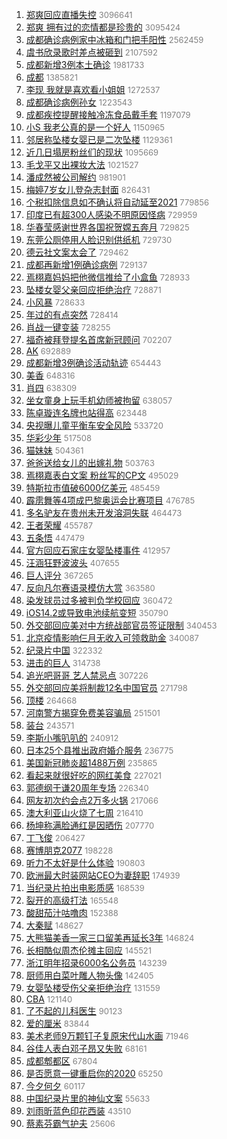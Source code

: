 1. [郑爽回应直播失控](https://s.weibo.com/weibo?q=%E9%83%91%E7%88%BD%E5%9B%9E%E5%BA%94%E7%9B%B4%E6%92%AD%E5%A4%B1%E6%8E%A7&Refer=top) <font color="#808080" size="2">3096641</font>
1. [郑爽 拥有过的恋情都是珍贵的](https://s.weibo.com/weibo?q=%E9%83%91%E7%88%BD%20%E6%8B%A5%E6%9C%89%E8%BF%87%E7%9A%84%E6%81%8B%E6%83%85%E9%83%BD%E6%98%AF%E7%8F%8D%E8%B4%B5%E7%9A%84&Refer=top) <font color="#808080" size="2">3095424</font>
1. [成都确诊病例家中冰箱和门把手阳性](https://s.weibo.com/weibo?q=%23%E6%88%90%E9%83%BD%E7%A1%AE%E8%AF%8A%E7%97%85%E4%BE%8B%E5%AE%B6%E4%B8%AD%E5%86%B0%E7%AE%B1%E5%92%8C%E9%97%A8%E6%8A%8A%E6%89%8B%E9%98%B3%E6%80%A7%23&Refer=top) <font color="#808080" size="2">2562459</font>
1. [虞书欣录歌时差点被砸到](https://s.weibo.com/weibo?q=%E8%99%9E%E4%B9%A6%E6%AC%A3%E5%BD%95%E6%AD%8C%E6%97%B6%E5%B7%AE%E7%82%B9%E8%A2%AB%E7%A0%B8%E5%88%B0&Refer=top) <font color="#808080" size="2">2107592</font>
1. [成都新增3例本土确诊](https://s.weibo.com/weibo?q=%23%E6%88%90%E9%83%BD%E6%96%B0%E5%A2%9E3%E4%BE%8B%E6%9C%AC%E5%9C%9F%E7%A1%AE%E8%AF%8A%23&Refer=top) <font color="#808080" size="2">1981733</font>
1. [成都](https://s.weibo.com/weibo?q=%E6%88%90%E9%83%BD&Refer=top) <font color="#808080" size="2">1385821</font>
1. [李现 我就是喜欢看小姐姐](https://s.weibo.com/weibo?q=%E6%9D%8E%E7%8E%B0%20%E6%88%91%E5%B0%B1%E6%98%AF%E5%96%9C%E6%AC%A2%E7%9C%8B%E5%B0%8F%E5%A7%90%E5%A7%90&Refer=top) <font color="#808080" size="2">1272537</font>
1. [成都确诊病例孙女](https://s.weibo.com/weibo?q=%E6%88%90%E9%83%BD%E7%A1%AE%E8%AF%8A%E7%97%85%E4%BE%8B%E5%AD%99%E5%A5%B3&Refer=top) <font color="#808080" size="2">1223543</font>
1. [成都疾控提醒接触冷冻食品戴手套](https://s.weibo.com/weibo?q=%23%E6%88%90%E9%83%BD%E7%96%BE%E6%8E%A7%E6%8F%90%E9%86%92%E6%8E%A5%E8%A7%A6%E5%86%B7%E5%86%BB%E9%A3%9F%E5%93%81%E6%88%B4%E6%89%8B%E5%A5%97%23&Refer=top) <font color="#808080" size="2">1197079</font>
1. [小S 我老公真的是一个好人](https://s.weibo.com/weibo?q=%E5%B0%8FS%20%E6%88%91%E8%80%81%E5%85%AC%E7%9C%9F%E7%9A%84%E6%98%AF%E4%B8%80%E4%B8%AA%E5%A5%BD%E4%BA%BA&Refer=top) <font color="#808080" size="2">1150965</font>
1. [邻居称坠楼女婴已是二次坠楼](https://s.weibo.com/weibo?q=%23%E9%82%BB%E5%B1%85%E7%A7%B0%E5%9D%A0%E6%A5%BC%E5%A5%B3%E5%A9%B4%E5%B7%B2%E6%98%AF%E4%BA%8C%E6%AC%A1%E5%9D%A0%E6%A5%BC%23&Refer=top) <font color="#808080" size="2">1129361</font>
1. [近几日塌房粉丝们的现状](https://s.weibo.com/weibo?q=%23%E8%BF%91%E5%87%A0%E6%97%A5%E5%A1%8C%E6%88%BF%E7%B2%89%E4%B8%9D%E4%BB%AC%E7%9A%84%E7%8E%B0%E7%8A%B6%23&Refer=top) <font color="#808080" size="2">1095669</font>
1. [毛戈平又出裸妆大法](https://s.weibo.com/weibo?q=%23%E6%AF%9B%E6%88%88%E5%B9%B3%E5%8F%88%E5%87%BA%E8%A3%B8%E5%A6%86%E5%A4%A7%E6%B3%95%23&Refer=top) <font color="#808080" size="2">1021527</font>
1. [潘成然被公司解约](https://s.weibo.com/weibo?q=%23%E6%BD%98%E6%88%90%E7%84%B6%E8%A2%AB%E5%85%AC%E5%8F%B8%E8%A7%A3%E7%BA%A6%23&Refer=top) <font color="#808080" size="2">981901</font>
1. [梅婷7岁女儿登杂志封面](https://s.weibo.com/weibo?q=%E6%A2%85%E5%A9%B77%E5%B2%81%E5%A5%B3%E5%84%BF%E7%99%BB%E6%9D%82%E5%BF%97%E5%B0%81%E9%9D%A2&Refer=top) <font color="#808080" size="2">826431</font>
1. [个税扣除信息如不确认将自动延至2021](https://s.weibo.com/weibo?q=%23%E4%B8%AA%E7%A8%8E%E6%89%A3%E9%99%A4%E4%BF%A1%E6%81%AF%E5%A6%82%E4%B8%8D%E7%A1%AE%E8%AE%A4%E5%B0%86%E8%87%AA%E5%8A%A8%E5%BB%B6%E8%87%B32021%23&Refer=top) <font color="#808080" size="2">779856</font>
1. [印度已有超300人感染不明原因怪病](https://s.weibo.com/weibo?q=%23%E5%8D%B0%E5%BA%A6%E5%B7%B2%E6%9C%89%E8%B6%85300%E4%BA%BA%E6%84%9F%E6%9F%93%E4%B8%8D%E6%98%8E%E5%8E%9F%E5%9B%A0%E6%80%AA%E7%97%85%23&Refer=top) <font color="#808080" size="2">729959</font>
1. [华春莹感谢世界各国祝贺嫦五奔月](https://s.weibo.com/weibo?q=%23%E5%8D%8E%E6%98%A5%E8%8E%B9%E6%84%9F%E8%B0%A2%E4%B8%96%E7%95%8C%E5%90%84%E5%9B%BD%E7%A5%9D%E8%B4%BA%E5%AB%A6%E4%BA%94%E5%A5%94%E6%9C%88%23&Refer=top) <font color="#808080" size="2">729825</font>
1. [东莞公厕停用人脸识别供纸机](https://s.weibo.com/weibo?q=%23%E4%B8%9C%E8%8E%9E%E5%85%AC%E5%8E%95%E5%81%9C%E7%94%A8%E4%BA%BA%E8%84%B8%E8%AF%86%E5%88%AB%E4%BE%9B%E7%BA%B8%E6%9C%BA%23&Refer=top) <font color="#808080" size="2">729730</font>
1. [德云社文案太会了](https://s.weibo.com/weibo?q=%23%E5%BE%B7%E4%BA%91%E7%A4%BE%E6%96%87%E6%A1%88%E5%A4%AA%E4%BC%9A%E4%BA%86%23&Refer=top) <font color="#808080" size="2">729462</font>
1. [成都再新增1例确诊病例](https://s.weibo.com/weibo?q=%23%E6%88%90%E9%83%BD%E5%86%8D%E6%96%B0%E5%A2%9E1%E4%BE%8B%E7%A1%AE%E8%AF%8A%E7%97%85%E4%BE%8B%23&Refer=top) <font color="#808080" size="2">729137</font>
1. [焉栩嘉妈妈把他微信推给了小盒鱼](https://s.weibo.com/weibo?q=%23%E7%84%89%E6%A0%A9%E5%98%89%E5%A6%88%E5%A6%88%E6%8A%8A%E4%BB%96%E5%BE%AE%E4%BF%A1%E6%8E%A8%E7%BB%99%E4%BA%86%E5%B0%8F%E7%9B%92%E9%B1%BC%23&Refer=top) <font color="#808080" size="2">728933</font>
1. [坠楼女婴父亲回应拒绝治疗](https://s.weibo.com/weibo?q=%E5%9D%A0%E6%A5%BC%E5%A5%B3%E5%A9%B4%E7%88%B6%E4%BA%B2%E5%9B%9E%E5%BA%94%E6%8B%92%E7%BB%9D%E6%B2%BB%E7%96%97&Refer=top) <font color="#808080" size="2">728871</font>
1. [小风暴](https://s.weibo.com/weibo?q=%E5%B0%8F%E9%A3%8E%E6%9A%B4&Refer=top) <font color="#808080" size="2">728633</font>
1. [年过的有点突然](https://s.weibo.com/weibo?q=%23%E5%B9%B4%E8%BF%87%E7%9A%84%E6%9C%89%E7%82%B9%E7%AA%81%E7%84%B6%23&Refer=top) <font color="#808080" size="2">728414</font>
1. [肖战一键变装](https://s.weibo.com/weibo?q=%E8%82%96%E6%88%98%E4%B8%80%E9%94%AE%E5%8F%98%E8%A3%85&Refer=top) <font color="#808080" size="2">728255</font>
1. [福奇被拜登提名首席新冠顾问](https://s.weibo.com/weibo?q=%23%E7%A6%8F%E5%A5%87%E8%A2%AB%E6%8B%9C%E7%99%BB%E6%8F%90%E5%90%8D%E9%A6%96%E5%B8%AD%E6%96%B0%E5%86%A0%E9%A1%BE%E9%97%AE%23&Refer=top) <font color="#808080" size="2">702207</font>
1. [AK](https://s.weibo.com/weibo?q=AK&Refer=top) <font color="#808080" size="2">692889</font>
1. [成都新增3例确诊活动轨迹](https://s.weibo.com/weibo?q=%E6%88%90%E9%83%BD%E6%96%B0%E5%A2%9E3%E4%BE%8B%E7%A1%AE%E8%AF%8A%E6%B4%BB%E5%8A%A8%E8%BD%A8%E8%BF%B9&Refer=top) <font color="#808080" size="2">654443</font>
1. [美香](https://s.weibo.com/weibo?q=%E7%BE%8E%E9%A6%99&Refer=top) <font color="#808080" size="2">648316</font>
1. [肖四](https://s.weibo.com/weibo?q=%E8%82%96%E5%9B%9B&Refer=top) <font color="#808080" size="2">638309</font>
1. [坐女童身上玩手机幼师被拘留](https://s.weibo.com/weibo?q=%23%E5%9D%90%E5%A5%B3%E7%AB%A5%E8%BA%AB%E4%B8%8A%E7%8E%A9%E6%89%8B%E6%9C%BA%E5%B9%BC%E5%B8%88%E8%A2%AB%E6%8B%98%E7%95%99%23&Refer=top) <font color="#808080" size="2">638057</font>
1. [陈卓璇连名牌也站得高](https://s.weibo.com/weibo?q=%23%E9%99%88%E5%8D%93%E7%92%87%E8%BF%9E%E5%90%8D%E7%89%8C%E4%B9%9F%E7%AB%99%E5%BE%97%E9%AB%98%23&Refer=top) <font color="#808080" size="2">623448</font>
1. [央视曝儿童平衡车安全风险](https://s.weibo.com/weibo?q=%23%E5%A4%AE%E8%A7%86%E6%9B%9D%E5%84%BF%E7%AB%A5%E5%B9%B3%E8%A1%A1%E8%BD%A6%E5%AE%89%E5%85%A8%E9%A3%8E%E9%99%A9%23&Refer=top) <font color="#808080" size="2">533720</font>
1. [华彩少年](https://s.weibo.com/weibo?q=%E5%8D%8E%E5%BD%A9%E5%B0%91%E5%B9%B4&Refer=top) <font color="#808080" size="2">517508</font>
1. [猫妹妹](https://s.weibo.com/weibo?q=%E7%8C%AB%E5%A6%B9%E5%A6%B9&Refer=top) <font color="#808080" size="2">504361</font>
1. [爸爸送给女儿的出嫁礼物](https://s.weibo.com/weibo?q=%23%E7%88%B8%E7%88%B8%E9%80%81%E7%BB%99%E5%A5%B3%E5%84%BF%E7%9A%84%E5%87%BA%E5%AB%81%E7%A4%BC%E7%89%A9%23&Refer=top) <font color="#808080" size="2">503763</font>
1. [焉栩嘉表白文案 粉丝写的CP文](https://s.weibo.com/weibo?q=%E7%84%89%E6%A0%A9%E5%98%89%E8%A1%A8%E7%99%BD%E6%96%87%E6%A1%88%20%E7%B2%89%E4%B8%9D%E5%86%99%E7%9A%84CP%E6%96%87&Refer=top) <font color="#808080" size="2">495029</font>
1. [特斯拉市值破6000亿美元](https://s.weibo.com/weibo?q=%E7%89%B9%E6%96%AF%E6%8B%89%E5%B8%82%E5%80%BC%E7%A0%B46000%E4%BA%BF%E7%BE%8E%E5%85%83&Refer=top) <font color="#808080" size="2">485459</font>
1. [霹雳舞等4项成巴黎奥运会比赛项目](https://s.weibo.com/weibo?q=%23%E9%9C%B9%E9%9B%B3%E8%88%9E%E7%AD%894%E9%A1%B9%E6%88%90%E5%B7%B4%E9%BB%8E%E5%A5%A5%E8%BF%90%E4%BC%9A%E6%AF%94%E8%B5%9B%E9%A1%B9%E7%9B%AE%23&Refer=top) <font color="#808080" size="2">476785</font>
1. [多名驴友在贵州未开发溶洞失联](https://s.weibo.com/weibo?q=%E5%A4%9A%E5%90%8D%E9%A9%B4%E5%8F%8B%E5%9C%A8%E8%B4%B5%E5%B7%9E%E6%9C%AA%E5%BC%80%E5%8F%91%E6%BA%B6%E6%B4%9E%E5%A4%B1%E8%81%94&Refer=top) <font color="#808080" size="2">464473</font>
1. [王者荣耀](https://s.weibo.com/weibo?q=%E7%8E%8B%E8%80%85%E8%8D%A3%E8%80%80&Refer=top) <font color="#808080" size="2">455787</font>
1. [五条悟](https://s.weibo.com/weibo?q=%E4%BA%94%E6%9D%A1%E6%82%9F&Refer=top) <font color="#808080" size="2">447479</font>
1. [官方回应石家庄女婴坠楼事件](https://s.weibo.com/weibo?q=%23%E5%AE%98%E6%96%B9%E5%9B%9E%E5%BA%94%E7%9F%B3%E5%AE%B6%E5%BA%84%E5%A5%B3%E5%A9%B4%E5%9D%A0%E6%A5%BC%E4%BA%8B%E4%BB%B6%23&Refer=top) <font color="#808080" size="2">412957</font>
1. [汪涵狂野波波头](https://s.weibo.com/weibo?q=%23%E6%B1%AA%E6%B6%B5%E7%8B%82%E9%87%8E%E6%B3%A2%E6%B3%A2%E5%A4%B4%23&Refer=top) <font color="#808080" size="2">407655</font>
1. [巨人评分](https://s.weibo.com/weibo?q=%E5%B7%A8%E4%BA%BA%E8%AF%84%E5%88%86&Refer=top) <font color="#808080" size="2">367265</font>
1. [反向凡尔赛语录模仿大赏](https://s.weibo.com/weibo?q=%23%E5%8F%8D%E5%90%91%E5%87%A1%E5%B0%94%E8%B5%9B%E8%AF%AD%E5%BD%95%E6%A8%A1%E4%BB%BF%E5%A4%A7%E8%B5%8F%23&Refer=top) <font color="#808080" size="2">363580</font>
1. [染发球员过多被判负学校回应](https://s.weibo.com/weibo?q=%23%E6%9F%93%E5%8F%91%E7%90%83%E5%91%98%E8%BF%87%E5%A4%9A%E8%A2%AB%E5%88%A4%E8%B4%9F%E5%AD%A6%E6%A0%A1%E5%9B%9E%E5%BA%94%23&Refer=top) <font color="#808080" size="2">360472</font>
1. [iOS14.2或导致电池续航变短](https://s.weibo.com/weibo?q=%23iOS14.2%E6%88%96%E5%AF%BC%E8%87%B4%E7%94%B5%E6%B1%A0%E7%BB%AD%E8%88%AA%E5%8F%98%E7%9F%AD%23&Refer=top) <font color="#808080" size="2">350790</font>
1. [外交部回应美对中方统战部官员签证限制](https://s.weibo.com/weibo?q=%23%E5%A4%96%E4%BA%A4%E9%83%A8%E5%9B%9E%E5%BA%94%E7%BE%8E%E5%AF%B9%E4%B8%AD%E6%96%B9%E7%BB%9F%E6%88%98%E9%83%A8%E5%AE%98%E5%91%98%E7%AD%BE%E8%AF%81%E9%99%90%E5%88%B6%23&Refer=top) <font color="#808080" size="2">340453</font>
1. [北京疫情影响仨月无收入可领救助金](https://s.weibo.com/weibo?q=%23%E5%8C%97%E4%BA%AC%E7%96%AB%E6%83%85%E5%BD%B1%E5%93%8D%E4%BB%A8%E6%9C%88%E6%97%A0%E6%94%B6%E5%85%A5%E5%8F%AF%E9%A2%86%E6%95%91%E5%8A%A9%E9%87%91%23&Refer=top) <font color="#808080" size="2">340087</font>
1. [纪录片中国](https://s.weibo.com/weibo?q=%E7%BA%AA%E5%BD%95%E7%89%87%E4%B8%AD%E5%9B%BD&Refer=top) <font color="#808080" size="2">322332</font>
1. [进击的巨人](https://s.weibo.com/weibo?q=%E8%BF%9B%E5%87%BB%E7%9A%84%E5%B7%A8%E4%BA%BA&Refer=top) <font color="#808080" size="2">314738</font>
1. [追光吧哥哥 艺人禁忌点](https://s.weibo.com/weibo?q=%E8%BF%BD%E5%85%89%E5%90%A7%E5%93%A5%E5%93%A5%20%E8%89%BA%E4%BA%BA%E7%A6%81%E5%BF%8C%E7%82%B9&Refer=top) <font color="#808080" size="2">307226</font>
1. [外交部回应美将制裁12名中国官员](https://s.weibo.com/weibo?q=%23%E5%A4%96%E4%BA%A4%E9%83%A8%E5%9B%9E%E5%BA%94%E7%BE%8E%E5%B0%86%E5%88%B6%E8%A3%8112%E5%90%8D%E4%B8%AD%E5%9B%BD%E5%AE%98%E5%91%98%23&Refer=top) <font color="#808080" size="2">271798</font>
1. [顶楼](https://s.weibo.com/weibo?q=%E9%A1%B6%E6%A5%BC&Refer=top) <font color="#808080" size="2">264668</font>
1. [河南警方揭穿免费美容骗局](https://s.weibo.com/weibo?q=%E6%B2%B3%E5%8D%97%E8%AD%A6%E6%96%B9%E6%8F%AD%E7%A9%BF%E5%85%8D%E8%B4%B9%E7%BE%8E%E5%AE%B9%E9%AA%97%E5%B1%80&Refer=top) <font color="#808080" size="2">251501</font>
1. [装台](https://s.weibo.com/weibo?q=%E8%A3%85%E5%8F%B0&Refer=top) <font color="#808080" size="2">243571</font>
1. [李斯小嘴叭叭的](https://s.weibo.com/weibo?q=%23%E6%9D%8E%E6%96%AF%E5%B0%8F%E5%98%B4%E5%8F%AD%E5%8F%AD%E7%9A%84%23&Refer=top) <font color="#808080" size="2">240912</font>
1. [日本25个县推出政府婚介服务](https://s.weibo.com/weibo?q=%23%E6%97%A5%E6%9C%AC25%E4%B8%AA%E5%8E%BF%E6%8E%A8%E5%87%BA%E6%94%BF%E5%BA%9C%E5%A9%9A%E4%BB%8B%E6%9C%8D%E5%8A%A1%23&Refer=top) <font color="#808080" size="2">236775</font>
1. [美国新冠肺炎超1488万例](https://s.weibo.com/weibo?q=%23%E7%BE%8E%E5%9B%BD%E6%96%B0%E5%86%A0%E8%82%BA%E7%82%8E%E8%B6%851488%E4%B8%87%E4%BE%8B%23&Refer=top) <font color="#808080" size="2">235865</font>
1. [看起来就很好吃的网红美食](https://s.weibo.com/weibo?q=%E7%9C%8B%E8%B5%B7%E6%9D%A5%E5%B0%B1%E5%BE%88%E5%A5%BD%E5%90%83%E7%9A%84%E7%BD%91%E7%BA%A2%E7%BE%8E%E9%A3%9F&Refer=top) <font color="#808080" size="2">227021</font>
1. [郭德纲于谦20周年专场](https://s.weibo.com/weibo?q=%23%E9%83%AD%E5%BE%B7%E7%BA%B2%E4%BA%8E%E8%B0%A620%E5%91%A8%E5%B9%B4%E4%B8%93%E5%9C%BA%23&Refer=top) <font color="#808080" size="2">226340</font>
1. [网友初次约会点2万多火锅](https://s.weibo.com/weibo?q=%23%E7%BD%91%E5%8F%8B%E5%88%9D%E6%AC%A1%E7%BA%A6%E4%BC%9A%E7%82%B92%E4%B8%87%E5%A4%9A%E7%81%AB%E9%94%85%23&Refer=top) <font color="#808080" size="2">217066</font>
1. [澳大利亚山火烧了七周](https://s.weibo.com/weibo?q=%23%E6%BE%B3%E5%A4%A7%E5%88%A9%E4%BA%9A%E5%B1%B1%E7%81%AB%E7%83%A7%E4%BA%86%E4%B8%83%E5%91%A8%23&Refer=top) <font color="#808080" size="2">216410</font>
1. [杨坤称满脸通红是因晒伤](https://s.weibo.com/weibo?q=%23%E6%9D%A8%E5%9D%A4%E7%A7%B0%E6%BB%A1%E8%84%B8%E9%80%9A%E7%BA%A2%E6%98%AF%E5%9B%A0%E6%99%92%E4%BC%A4%23&Refer=top) <font color="#808080" size="2">207770</font>
1. [丁飞俊](https://s.weibo.com/weibo?q=%E4%B8%81%E9%A3%9E%E4%BF%8A&Refer=top) <font color="#808080" size="2">206427</font>
1. [赛博朋克2077](https://s.weibo.com/weibo?q=%E8%B5%9B%E5%8D%9A%E6%9C%8B%E5%85%8B2077&Refer=top) <font color="#808080" size="2">198228</font>
1. [听力不太好是什么体验](https://s.weibo.com/weibo?q=%23%E5%90%AC%E5%8A%9B%E4%B8%8D%E5%A4%AA%E5%A5%BD%E6%98%AF%E4%BB%80%E4%B9%88%E4%BD%93%E9%AA%8C%23&Refer=top) <font color="#808080" size="2">190803</font>
1. [欧洲最大时装网站CEO为妻辞职](https://s.weibo.com/weibo?q=%E6%AC%A7%E6%B4%B2%E6%9C%80%E5%A4%A7%E6%97%B6%E8%A3%85%E7%BD%91%E7%AB%99CEO%E4%B8%BA%E5%A6%BB%E8%BE%9E%E8%81%8C&Refer=top) <font color="#808080" size="2">174939</font>
1. [当纪录片拍出电影质感](https://s.weibo.com/weibo?q=%23%E5%BD%93%E7%BA%AA%E5%BD%95%E7%89%87%E6%8B%8D%E5%87%BA%E7%94%B5%E5%BD%B1%E8%B4%A8%E6%84%9F%23&Refer=top) <font color="#808080" size="2">168539</font>
1. [裂开的高级打法](https://s.weibo.com/weibo?q=%23%E8%A3%82%E5%BC%80%E7%9A%84%E9%AB%98%E7%BA%A7%E6%89%93%E6%B3%95%23&Refer=top) <font color="#808080" size="2">165548</font>
1. [酸甜茄汁咕噜肉](https://s.weibo.com/weibo?q=%23%E9%85%B8%E7%94%9C%E8%8C%84%E6%B1%81%E5%92%95%E5%99%9C%E8%82%89%23&Refer=top) <font color="#808080" size="2">152388</font>
1. [大秦赋](https://s.weibo.com/weibo?q=%E5%A4%A7%E7%A7%A6%E8%B5%8B&Refer=top) <font color="#808080" size="2">148627</font>
1. [大熊猫美香一家三口留美再延长3年](https://s.weibo.com/weibo?q=%E5%A4%A7%E7%86%8A%E7%8C%AB%E7%BE%8E%E9%A6%99%E4%B8%80%E5%AE%B6%E4%B8%89%E5%8F%A3%E7%95%99%E7%BE%8E%E5%86%8D%E5%BB%B6%E9%95%BF3%E5%B9%B4&Refer=top) <font color="#808080" size="2">146824</font>
1. [长相酷似周杰伦摊主回应](https://s.weibo.com/weibo?q=%E9%95%BF%E7%9B%B8%E9%85%B7%E4%BC%BC%E5%91%A8%E6%9D%B0%E4%BC%A6%E6%91%8A%E4%B8%BB%E5%9B%9E%E5%BA%94&Refer=top) <font color="#808080" size="2">145521</font>
1. [浙江明年招录6000名公务员](https://s.weibo.com/weibo?q=%23%E6%B5%99%E6%B1%9F%E6%98%8E%E5%B9%B4%E6%8B%9B%E5%BD%956000%E5%90%8D%E5%85%AC%E5%8A%A1%E5%91%98%23&Refer=top) <font color="#808080" size="2">143239</font>
1. [厨师用白菜叶雕人物头像](https://s.weibo.com/weibo?q=%23%E5%8E%A8%E5%B8%88%E7%94%A8%E7%99%BD%E8%8F%9C%E5%8F%B6%E9%9B%95%E4%BA%BA%E7%89%A9%E5%A4%B4%E5%83%8F%23&Refer=top) <font color="#808080" size="2">142405</font>
1. [女婴坠楼受伤父亲拒绝治疗](https://s.weibo.com/weibo?q=%23%E5%A5%B3%E5%A9%B4%E5%9D%A0%E6%A5%BC%E5%8F%97%E4%BC%A4%E7%88%B6%E4%BA%B2%E6%8B%92%E7%BB%9D%E6%B2%BB%E7%96%97%23&Refer=top) <font color="#808080" size="2">131559</font>
1. [CBA](https://s.weibo.com/weibo?q=CBA&Refer=top) <font color="#808080" size="2">121140</font>
1. [了不起的儿科医生](https://s.weibo.com/weibo?q=%E4%BA%86%E4%B8%8D%E8%B5%B7%E7%9A%84%E5%84%BF%E7%A7%91%E5%8C%BB%E7%94%9F&Refer=top) <font color="#808080" size="2">90123</font>
1. [爱的厘米](https://s.weibo.com/weibo?q=%E7%88%B1%E7%9A%84%E5%8E%98%E7%B1%B3&Refer=top) <font color="#808080" size="2">83844</font>
1. [美术老师9万颗钉子复原宋代山水画](https://s.weibo.com/weibo?q=%23%E7%BE%8E%E6%9C%AF%E8%80%81%E5%B8%889%E4%B8%87%E9%A2%97%E9%92%89%E5%AD%90%E5%A4%8D%E5%8E%9F%E5%AE%8B%E4%BB%A3%E5%B1%B1%E6%B0%B4%E7%94%BB%23&Refer=top) <font color="#808080" size="2">71946</font>
1. [谷佳人表白邓子昂又失败](https://s.weibo.com/weibo?q=%23%E8%B0%B7%E4%BD%B3%E4%BA%BA%E8%A1%A8%E7%99%BD%E9%82%93%E5%AD%90%E6%98%82%E5%8F%88%E5%A4%B1%E8%B4%A5%23&Refer=top) <font color="#808080" size="2">68161</font>
1. [成都郫都区](https://s.weibo.com/weibo?q=%E6%88%90%E9%83%BD%E9%83%AB%E9%83%BD%E5%8C%BA&Refer=top) <font color="#808080" size="2">67804</font>
1. [是否愿意一键重启你的2020](https://s.weibo.com/weibo?q=%23%E6%98%AF%E5%90%A6%E6%84%BF%E6%84%8F%E4%B8%80%E9%94%AE%E9%87%8D%E5%90%AF%E4%BD%A0%E7%9A%842020%23&Refer=top) <font color="#808080" size="2">65250</font>
1. [今夕何夕](https://s.weibo.com/weibo?q=%E4%BB%8A%E5%A4%95%E4%BD%95%E5%A4%95&Refer=top) <font color="#808080" size="2">60117</font>
1. [中国纪录片里的神仙文案](https://s.weibo.com/weibo?q=%23%E4%B8%AD%E5%9B%BD%E7%BA%AA%E5%BD%95%E7%89%87%E9%87%8C%E7%9A%84%E7%A5%9E%E4%BB%99%E6%96%87%E6%A1%88%23&Refer=top) <font color="#808080" size="2">55633</font>
1. [刘雨昕蓝色印花西装](https://s.weibo.com/weibo?q=%23%E5%88%98%E9%9B%A8%E6%98%95%E8%93%9D%E8%89%B2%E5%8D%B0%E8%8A%B1%E8%A5%BF%E8%A3%85%23&Refer=top) <font color="#808080" size="2">43510</font>
1. [蔡素芬霸气护夫](https://s.weibo.com/weibo?q=%23%E8%94%A1%E7%B4%A0%E8%8A%AC%E9%9C%B8%E6%B0%94%E6%8A%A4%E5%A4%AB%23&Refer=top) <font color="#808080" size="2">25606</font>